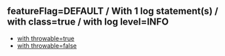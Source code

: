 ## featureFlag=DEFAULT / With 1 log statement(s) / with class=true / with log level=INFO

* [with throwable=true](throwable-true/index.md)
* [with throwable=false](throwable-false/index.md)


